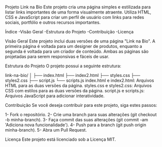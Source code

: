 Projeto Link na Bio
Este projeto cria uma página simples e estilizada para listar links importantes de uma forma visualmente atraente. Utiliza HTML, CSS e JavaScript para criar um perfil de usuário com links para redes sociais, portfólio e outros recursos importantes.


Índice
-Visão Geral
-Estrutura do Projeto
-Contribuição
-Licença

Visão Geral
Este projeto inclui duas versões de uma página "Link na Bio". A primeira página é voltada para um designer de produtos, enquanto a segunda é voltada para um criador de conteúdo. Ambas as páginas são projetadas para serem responsivas e fáceis de usar.

Estrutura do Projeto
O projeto possui a seguinte estrutura:

link-na-bio/
│
├── index.html
├── index2.html
├── styles.css
├── styles2.css
├── script.js
└── scripts.js
index.html e index2.html: Arquivos HTML para as duas versões da página.
styles.css e styles2.css: Arquivos CSS com estilos para as duas versões da página.
script.js e scripts.js: Arquivos JavaScript para adicionar interatividade.

Contribuição
Se você deseja contribuir para este projeto, siga estes passos:

1- Fork o repositório.
2- Crie uma branch para suas alterações (git checkout -b minha-branch).
3- Faça commit das suas alterações (git commit -am 'Adiciona nova funcionalidade').
4- Push para a branch (git push origin minha-branch).
5- Abra um Pull Request.

Licença
Este projeto está licenciado sob a Licença MIT.
